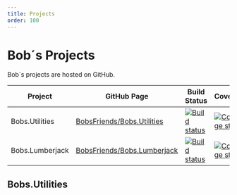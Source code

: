 ```yaml
---
title: Projects
order: 100
---
```


# Bob´s Projects

Bob´s projects are hosted on GitHub.

<table class="table table-striped">
    <thead>
        <tr>
            <th>Project</th>
            <th>GitHub Page</th>
            <th>Build Status</th>
            <th>Coverage</th>
        </tr>
    </thead>
    <tbody>
        <tr>
            <td>Bobs.Utilities</td>
            <td><a href="https://github.com/BobsFriends/Bobs.Utilities">BobsFriends/Bobs.Utilities</a></td>
            <td>
                <a href="https://ci.appveyor.com/project/mpoettgen/bobs-utilities/branch/master">
                    <img src="https://ci.appveyor.com/api/projects/status/cfoivqtxfm0vbvwn/branch/master?svg=true" alt="Build status"/>
                </a>
            </td>
            <td>
                <a href="https://coveralls.io/r/BobsFriends/Bobs.Utilities">
                    <img src="https://coveralls.io/repos/BobsFriends/Bobs.Utilities/badge.svg" alt="Coverage status"/>
                </a>
            </td>
        </tr>
        <tr>
            <td>Bobs.Lumberjack</td>
            <td><a href="https://github.com/BobsFriends/Bobs.Lumberjack">BobsFriends/Bobs.Lumberjack</a></td>
            <td>
                <a href="https://ci.appveyor.com/project/mpoettgen/bobs-lumberjack/branch/master">
                    <img src="https://ci.appveyor.com/api/projects/status/ullbuin9obui80go/branch/master?svg=true" alt="Build status"/>
                </a>
            </td>
            <td>
                <a href="https://coveralls.io/r/BobsFriends/Bobs.Lumberjack">
                    <img src="https://coveralls.io/repos/BobsFriends/Bobs.Lumberjack/badge.svg" alt="Coverage status"/>
                </a>
            </td>
        </tr>
    </tbody>
</table>

## Bobs.Utilities
